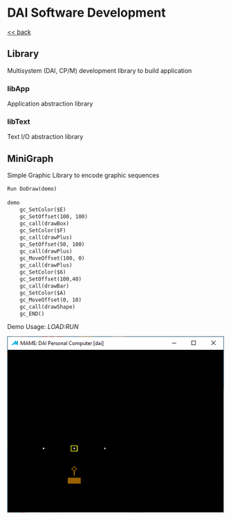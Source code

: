 # DAI Software Development

[<< back](README.md)

## Library
Multisystem (DAI, CP/M) development library to build application

### libApp
Application abstraction library

### libText
Text I/O abstraction library

## MiniGraph
Simple Graphic Library to encode graphic sequences

```
Run	DoDraw(demo)

demo
	gc_SetColor($E)
	gc_SetOffset(100, 100)
	gc_call(drawBox)
	gc_SetColor($F)
	gc_call(drawPlus)
	gc_SetOffset(50, 100)
	gc_call(drawPlus)
	gc_MoveOffset(100, 0)
	gc_call(drawPlus)
	gc_SetColor($6)
	gc_SetOffset(100,40)
	gc_call(drawBar)
	gc_SetColor($A)
	gc_MoveOffset(0, 10)
	gc_call(drawShape)
	gc_END()
```

Demo Usage: _LOAD:RUN_

![screen](img08.png)
